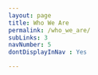 ```yaml
---
layout: page
title: Who We Are
permalink: /who_we_are/
subLinks: 3
navNumber: 5
dontDisplayInNav : Yes

---
```


 
